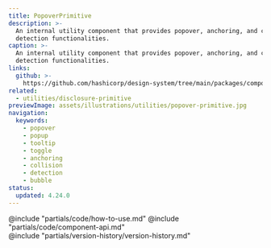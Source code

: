 ```yaml
---
title: PopoverPrimitive
description: >-
  An internal utility component that provides popover, anchoring, and collision
  detection functionalities.
caption: >-
  An internal utility component that provides popover, anchoring, and collision
  detection functionalities.
links:
  github: >-
    https://github.com/hashicorp/design-system/tree/main/packages/components/src/components/hds/popover-primitive
related:
  - utilities/disclosure-primitive
previewImage: assets/illustrations/utilities/popover-primitive.jpg
navigation:
  keywords:
    - popover
    - popup
    - tooltip
    - toggle
    - anchoring
    - collision
    - detection
    - bubble
status:
  updated: 4.24.0
---
```


<section data-tab="Code">
  @include "partials/code/how-to-use.md"
  @include "partials/code/component-api.md"
</section>

<section data-tab="Version history">
  @include "partials/version-history/version-history.md"
</section>
